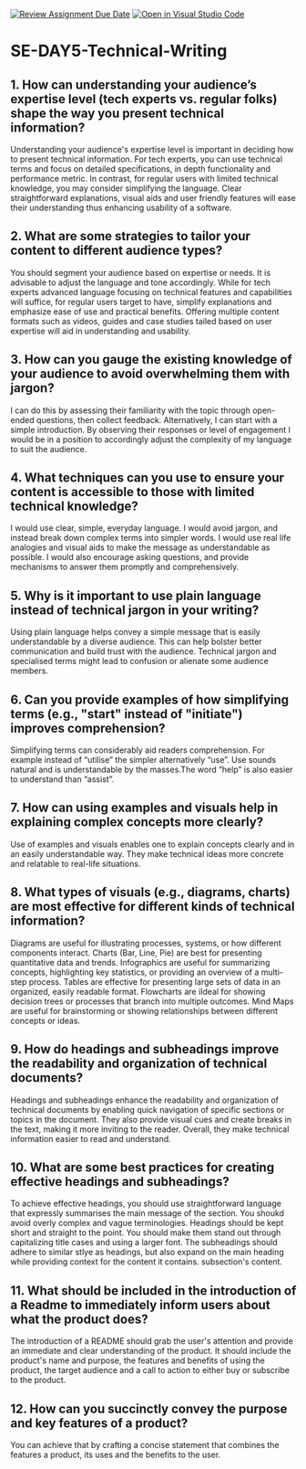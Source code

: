 [![Review Assignment Due Date](https://classroom.github.com/assets/deadline-readme-button-22041afd0340ce965d47ae6ef1cefeee28c7c493a6346c4f15d667ab976d596c.svg)](https://classroom.github.com/a/zsAR-pyY)
[![Open in Visual Studio Code](https://classroom.github.com/assets/open-in-vscode-2e0aaae1b6195c2367325f4f02e2d04e9abb55f0b24a779b69b11b9e10269abc.svg)](https://classroom.github.com/online_ide?assignment_repo_id=18483547&assignment_repo_type=AssignmentRepo)
# SE-DAY5-Technical-Writing
## 1. How can understanding your audience’s expertise level (tech experts vs. regular folks) shape the way you present technical information?
Understanding your audience's expertise level is important in deciding how to present technical information. For tech experts, you can use technical terms and focus on detailed specifications, in depth functionality and performance metric.
In contrast, for regular users with limited technical knowledge, you may consider simplifying the language. Clear straightforward explanations, visual aids and user friendly features will ease their understanding thus enhancing usability of a software.

## 2. What are some strategies to tailor your content to different audience types?
 You should segment your audience based on expertise or needs. It is advisable to adjust the language and tone accordingly. While for tech experts advanced language focusing on technical features and capabilities will suffice, for regular users target to have, simplify explanations and emphasize ease of use and practical benefits.
Offering multiple content formats such as videos, guides and case studies tailed based on user expertise will aid in understanding and usability.

## 3. How can you gauge the existing knowledge of your audience to avoid overwhelming them with jargon?
 I can do this by assessing their familiarity with the topic through open-ended questions, then collect feedback. Alternatively, I can start with a simple introduction. By observing their responses or level of engagement I would be in a position to accordingly adjust the complexity of my language to suit the audience.
## 4. What techniques can you use to ensure your content is accessible to those with limited technical knowledge?
I would use clear, simple, everyday language. I would avoid jargon, and instead break down complex terms into simpler words. I would use real life analogies and visual aids to make the message as understandable as possible. I would also encourage asking questions, and provide mechanisms to answer them promptly and comprehensively.

 ## 5. Why is it important to use plain language instead of technical jargon in your writing?
Using plain language helps convey a simple message that is easily understandable by a diverse audience. This can help bolster better communication and build trust with the audience. Technical jargon and specialised terms might lead to confusion or alienate some audience members.

## 6. Can you provide examples of how simplifying terms (e.g., "start" instead of "initiate") improves comprehension?
Simplifying terms can considerably aid readers comprehension. For example instead of “utilise” the simpler alternatively “use”. Use sounds natural and is understandable by the masses.The word “help” is also easier to understand than “assist”.
## 7. How can using examples and visuals help in explaining complex concepts more clearly?
Use of examples and visuals enables one to explain concepts clearly and in an easily understandable way.  They make technical ideas more concrete and relatable to real-life situations.
## 8. What types of visuals (e.g., diagrams, charts) are most effective for different kinds of technical information?
Diagrams are useful for illustrating processes, systems, or how different components interact. 
Charts (Bar, Line, Pie) are best for presenting quantitative data and trends.
Infographics are useful for summarizing concepts, highlighting key statistics, or providing an overview of a multi-step process.
Tables are effective for presenting large sets of data in an organized, easily readable format.
Flowcharts are iIdeal for showing decision trees or processes that branch into multiple outcomes.
Mind Maps are useful for brainstorming or showing relationships between different concepts or ideas. 


## 9. How do headings and subheadings improve the readability and organization of technical documents?

Headings and subheadings enhance the readability and organization of technical documents by enabling quick navigation of specific sections or topics in the document. They also provide visual cues and create breaks in the text, making it more inviting to the reader. Overall, they make technical information easier to read and understand.

## 10. What are some best practices for creating effective headings and subheadings?

To achieve effective headings, you should use straightforward language that expressly summarises the main message of the section. You shoukd avoid overly complex and vague terminologies. Headings should be kept short and straight to the point. You should make them stand out through capitalizing title cases and using a larger font.
The subheadings should adhere to similar stlye as headings, but also expand on the main heading while providing context for the content it contains.
subsection's content.

## 11. What should be included in the introduction of a Readme to immediately inform users about what the product does?

The introduction of a README should grab the user's attention and provide an immediate and clear understanding of the product. It should include the product's name and purpose, the features and benefits of using the product, the target audience and a call to action to either buy or subscribe to the product.

## 12. How can you succinctly convey the purpose and key features of a product?

You can achieve that by crafting a concise statement that combines the features a product, its uses and the benefits to the user.

